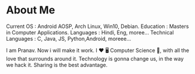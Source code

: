 # About Me
Current OS : Android AOSP, Arch Linux, Win10, Debian.
Education : Masters in Computer Applications.
Languages : Hindi, Eng, moree...
Technical Languages : C, Java, JS, Python,Android, moreee...


I am Pranav. Now i will make it work. I ❤️ 🖥️ Computer Science 🔭, with all the love that surrounds around it. Technology is gonna change us, in the way we hack it. Sharing is the best advantage. 